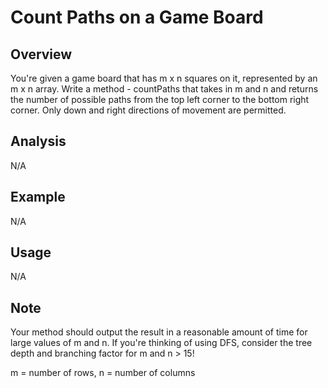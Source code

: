 # Count Paths on a Game Board 

Overview
---
You're given a game board that has m x n squares on it, represented by an m x n 
array. Write a method - countPaths that takes in m and n and returns the number 
of possible paths from the top left corner to the bottom right corner. Only 
down and right directions of movement are permitted.

Analysis
---
N/A

Example
---
N/A

Usage
---
N/A

Note
---
Your method should output the result in a reasonable amount of time for large 
values of m and n. If you're thinking of using DFS, consider the tree depth 
and branching factor for m and n > 15!

m = number of rows, n = number of columns
